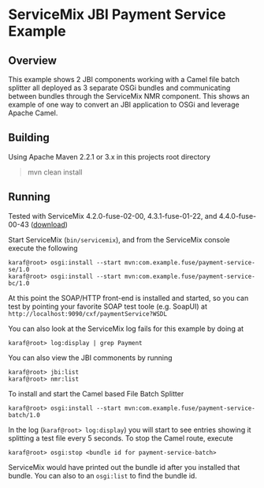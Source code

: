ServiceMix JBI Payment Service Example
======================================

Overview
--------

This example shows 2 JBI components working with a Camel file batch splitter all deployed as 3 separate OSGi bundles
and communicating between bundles through the ServiceMix NMR component. This shows an example of one way to convert
an JBI application to OSGi and leverage Apache Camel.

Building
--------

Using Apache Maven 2.2.1 or 3.x in this projects root directory
> mvn clean install

Running
-------

Tested with ServiceMix 4.2.0-fuse-02-00, 4.3.1-fuse-01-22, and 4.4.0-fuse-00-43 ([download](http://fusesource.com/downloads/))

Start ServiceMix (`bin/servicemix`), and from the ServiceMix console execute the following

    karaf@root> osgi:install --start mvn:com.example.fuse/payment-service-se/1.0
    karaf@root> osgi:install --start mvn:com.example.fuse/payment-service-bc/1.0

At this point the SOAP/HTTP front-end is installed and started, so you can test by pointing your favorite SOAP
test toole (e.g. SoapUI) at `http://localhost:9090/cxf/paymentService?WSDL`

You can also look at the ServiceMix log fails for this example by doing at

    karaf@root> log:display | grep Payment

You can also view the JBI commonents by running

    karaf@root> jbi:list
    karaf@root> nmr:list

To install and start the Camel based File Batch Splitter

    karaf@root> osgi:install --start mvn:com.example.fuse/payment-service-batch/1.0

In the log (`karaf@root> log:display`) you will start to see entries showing it splitting a test file every 5 seconds.
To stop the Camel route, execute

    karaf@root> osgi:stop <bundle id for payment-service-batch>

ServiceMix would have printed out the bundle id after you installed that bundle. You can also to an `osgi:list` to find
the bundle id.
